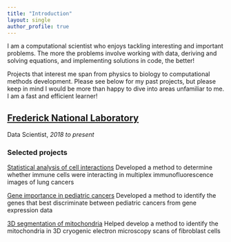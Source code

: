 ```yaml
---
title: "Introduction"
layout: single
author_profile: true
---
```


I am a computational scientist who enjoys tackling interesting and important problems. The more the problems involve working with data, deriving and solving equations, and implementing solutions in code, the better!

Projects that interest me span from physics to biology to computational methods development. Please see below for my past projects, but please keep in mind I would be more than happy to dive into areas unfamiliar to me. I am a fast and efficient learner!

## [Frederick National Laboratory](https://frederick.cancer.gov/)

Data Scientist, *2018 to present*

### Selected projects

[Statistical analysis of cell interactions](bleh.md) Developed a method to determine whether immune cells were interacting in multiplex immunofluorescence images of lung cancers

[Gene importance in pediatric cancers](bleh.md) Developed a method to identify the genes that best discriminate between pediatric cancers from gene expression data

[3D segmentation of mitochondria](bleh.md) Helped develop a method to identify the mitochondria in 3D cryogenic electron microscopy scans of fibroblast cells
